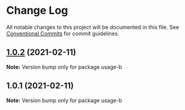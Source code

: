 # Change Log

All notable changes to this project will be documented in this file.
See [Conventional Commits](https://conventionalcommits.org) for commit guidelines.

## [1.0.2](https://github.com/morcosIbra/minimal-lerna/compare/usage-b@1.0.1...usage-b@1.0.2) (2021-02-11)

**Note:** Version bump only for package usage-b





## 1.0.1 (2021-02-11)

**Note:** Version bump only for package usage-b
